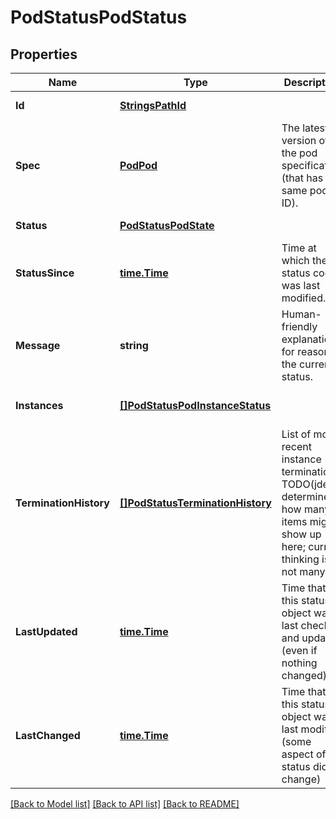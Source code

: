 # PodStatusPodStatus

## Properties
Name | Type | Description | Notes
------------ | ------------- | ------------- | -------------
**Id** | [**StringsPathId**](strings.PathId.md) |  | [default to null]
**Spec** | [**PodPod**](pod.Pod.md) | The latest version of the pod specification (that has the same pod ID).  | [default to null]
**Status** | [**PodStatusPodState**](podStatus.PodState.md) |  | [default to null]
**StatusSince** | [**time.Time**](time.Time.md) | Time at which the status code was last modified.  | [default to null]
**Message** | **string** | Human-friendly explanation for reason of the current status.  | [optional] [default to null]
**Instances** | [**[]PodStatusPodInstanceStatus**](podStatus.PodInstanceStatus.md) |  | [optional] [default to null]
**TerminationHistory** | [**[]PodStatusTerminationHistory**](podStatus.TerminationHistory.md) | List of most recent instance terminations. TODO(jdef) determine how many items might show up here; current thinking is .. not many  | [optional] [default to null]
**LastUpdated** | [**time.Time**](time.Time.md) | Time that this status object was last checked and updated (even if nothing changed)  | [default to null]
**LastChanged** | [**time.Time**](time.Time.md) | Time that this status object was last modified (some aspect of status did change)  | [default to null]

[[Back to Model list]](../README.md#documentation-for-models) [[Back to API list]](../README.md#documentation-for-api-endpoints) [[Back to README]](../README.md)


